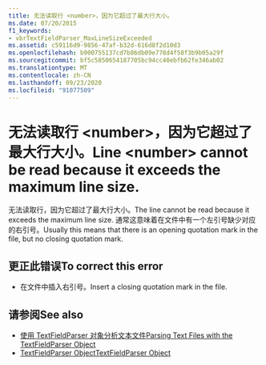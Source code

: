 ```yaml
---
title: 无法读取行 <number>，因为它超过了最大行大小。
ms.date: 07/20/2015
f1_keywords:
- vbrTextFieldParser_MaxLineSizeExceeded
ms.assetid: c59116d9-9856-47af-b32d-616d8f2d10d3
ms.openlocfilehash: b900755137cd7b86db09e778d4f58f3b9b05a29f
ms.sourcegitcommit: bf5c5850654187705bc94cc40ebfb62fe346ab02
ms.translationtype: MT
ms.contentlocale: zh-CN
ms.lasthandoff: 09/23/2020
ms.locfileid: "91077509"
---
```

# <a name="line-number-cannot-be-read-because-it-exceeds-the-maximum-line-size"></a><span data-ttu-id="8088e-102">无法读取行 \<number>，因为它超过了最大行大小。</span><span class="sxs-lookup"><span data-stu-id="8088e-102">Line \<number> cannot be read because it exceeds the maximum line size.</span></span>

<span data-ttu-id="8088e-103">无法读取行，因为它超过了最大行大小。</span><span class="sxs-lookup"><span data-stu-id="8088e-103">The line cannot be read because it exceeds the maximum line size.</span></span> <span data-ttu-id="8088e-104">通常这意味着在文件中有一个左引号缺少对应的右引号。</span><span class="sxs-lookup"><span data-stu-id="8088e-104">Usually this means that there is an opening quotation mark in the file, but no closing quotation mark.</span></span>  
  
## <a name="to-correct-this-error"></a><span data-ttu-id="8088e-105">更正此错误</span><span class="sxs-lookup"><span data-stu-id="8088e-105">To correct this error</span></span>  
  
- <span data-ttu-id="8088e-106">在文件中插入右引号。</span><span class="sxs-lookup"><span data-stu-id="8088e-106">Insert a closing quotation mark in the file.</span></span>  
  
## <a name="see-also"></a><span data-ttu-id="8088e-107">请参阅</span><span class="sxs-lookup"><span data-stu-id="8088e-107">See also</span></span>

- [<span data-ttu-id="8088e-108">使用 TextFieldParser 对象分析文本文件</span><span class="sxs-lookup"><span data-stu-id="8088e-108">Parsing Text Files with the TextFieldParser Object</span></span>](../developing-apps/programming/drives-directories-files/parsing-text-files-with-the-textfieldparser-object.md)
- [<span data-ttu-id="8088e-109">TextFieldParser Object</span><span class="sxs-lookup"><span data-stu-id="8088e-109">TextFieldParser Object</span></span>](../language-reference/objects/textfieldparser-object.md)
